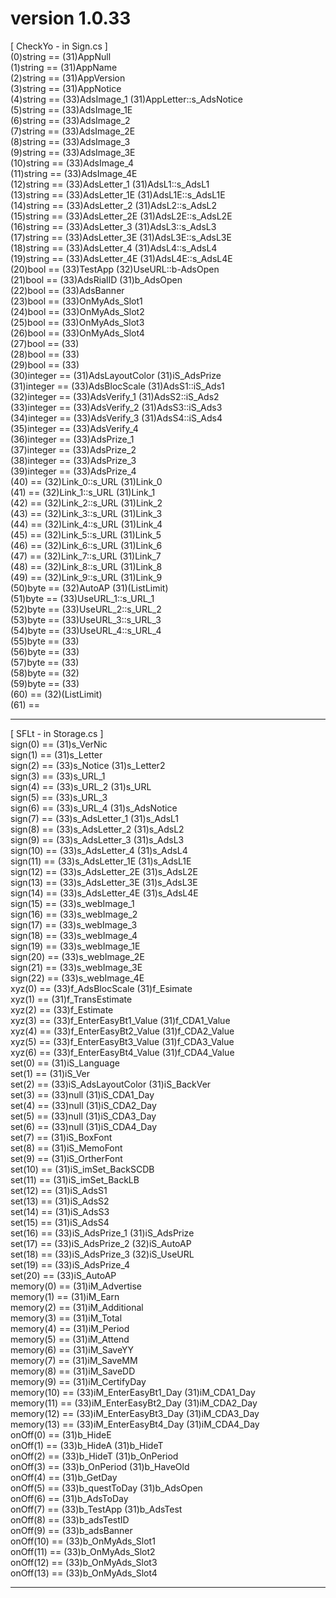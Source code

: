 # version 1.0.33
[ CheckYo - in Sign.cs ]
<br>(0)string == (31)AppNull
<br>(1)string == (31)AppName
<br>(2)string == (31)AppVersion
<br>(3)string == (31)AppNotice
<br>(4)string == (33)AdsImage_1 (31)AppLetter::s_AdsNotice
<br>(5)string == (33)AdsImage_1E
<br>(6)string == (33)AdsImage_2
<br>(7)string == (33)AdsImage_2E
<br>(8)string == (33)AdsImage_3
<br>(9)string == (33)AdsImage_3E
<br>(10)string == (33)AdsImage_4
<br>(11)string == (33)AdsImage_4E
<br>(12)string == (33)AdsLetter_1 (31)AdsL1::s_AdsL1
<br>(13)string == (33)AdsLetter_1E (31)AdsL1E::s_AdsL1E
<br>(14)string == (33)AdsLetter_2 (31)AdsL2::s_AdsL2
<br>(15)string == (33)AdsLetter_2E (31)AdsL2E::s_AdsL2E
<br>(16)string == (33)AdsLetter_3 (31)AdsL3::s_AdsL3
<br>(17)string == (33)AdsLetter_3E (31)AdsL3E::s_AdsL3E
<br>(18)string == (33)AdsLetter_4 (31)AdsL4::s_AdsL4
<br>(19)string == (33)AdsLetter_4E (31)AdsL4E::s_AdsL4E
<br>(20)bool == (33)TestApp (32)UseURL::b-AdsOpen
<br>(21)bool == (33)AdsRialID (31)b_AdsOpen
<br>(22)bool == (33)AdsBanner
<br>(23)bool == (33)OnMyAds_Slot1
<br>(24)bool == (33)OnMyAds_Slot2
<br>(25)bool == (33)OnMyAds_Slot3
<br>(26)bool == (33)OnMyAds_Slot4
<br>(27)bool == (33)
<br>(28)bool == (33)
<br>(29)bool == (33)
<br>(30)integer == (31)AdsLayoutColor (31)iS_AdsPrize
<br>(31)integer == (33)AdsBlocScale (31)AdsS1::iS_Ads1
<br>(32)integer == (33)AdsVerify_1 (31)AdsS2::iS_Ads2
<br>(33)integer == (33)AdsVerify_2 (31)AdsS3::iS_Ads3
<br>(34)integer == (33)AdsVerify_3 (31)AdsS4::iS_Ads4
<br>(35)integer == (33)AdsVerify_4
<br>(36)integer == (33)AdsPrize_1
<br>(37)integer == (33)AdsPrize_2
<br>(38)integer == (33)AdsPrize_3
<br>(39)integer == (33)AdsPrize_4
<br>(40) == (32)Link_0::s_URL (31)Link_0
<br>(41) == (32)Link_1::s_URL (31)Link_1
<br>(42) == (32)Link_2::s_URL (31)Link_2
<br>(43) == (32)Link_3::s_URL (31)Link_3
<br>(44) == (32)Link_4::s_URL (31)Link_4
<br>(45) == (32)Link_5::s_URL (31)Link_5
<br>(46) == (32)Link_6::s_URL (31)Link_6
<br>(47) == (32)Link_7::s_URL (31)Link_7
<br>(48) == (32)Link_8::s_URL (31)Link_8
<br>(49) == (32)Link_9::s_URL (31)Link_9
<br>(50)byte == (32)AutoAP (31)(ListLimit)
<br>(51)byte == (33)UseURL_1::s_URL_1
<br>(52)byte == (33)UseURL_2::s_URL_2
<br>(53)byte == (33)UseURL_3::s_URL_3
<br>(54)byte == (33)UseURL_4::s_URL_4
<br>(55)byte == (33)
<br>(56)byte == (33)
<br>(57)byte == (33)
<br>(58)byte == (32)
<br>(59)byte == (33)
<br>(60) == (32)(ListLimit)
<br>(61) ==
<br><hr>
[ SFLt - in Storage.cs ]
<br>sign(0) == (31)s_VerNic
<br>sign(1) == (31)s_Letter
<br>sign(2) == (33)s_Notice (31)s_Letter2
<br>sign(3) == (33)s_URL_1
<br>sign(4) == (33)s_URL_2 (31)s_URL
<br>sign(5) == (33)s_URL_3
<br>sign(6) == (33)s_URL_4 (31)s_AdsNotice
<br>sign(7) == (33)s_AdsLetter_1 (31)s_AdsL1
<br>sign(8) == (33)s_AdsLetter_2 (31)s_AdsL2
<br>sign(9) == (33)s_AdsLetter_3 (31)s_AdsL3
<br>sign(10) == (33)s_AdsLetter_4 (31)s_AdsL4
<br>sign(11) == (33)s_AdsLetter_1E (31)s_AdsL1E
<br>sign(12) == (33)s_AdsLetter_2E (31)s_AdsL2E
<br>sign(13) == (33)s_AdsLetter_3E (31)s_AdsL3E
<br>sign(14) == (33)s_AdsLetter_4E (31)s_AdsL4E
<br>sign(15) == (33)s_webImage_1
<br>sign(16) == (33)s_webImage_2
<br>sign(17) == (33)s_webImage_3
<br>sign(18) == (33)s_webImage_4
<br>sign(19) == (33)s_webImage_1E
<br>sign(20) == (33)s_webImage_2E
<br>sign(21) == (33)s_webImage_3E
<br>sign(22) == (33)s_webImage_4E
<br>xyz(0) == (33)f_AdsBlocScale (31)f_Esimate
<br>xyz(1) == (31)f_TransEstimate
<br>xyz(2) == (33)f_Estimate
<br>xyz(3) == (33)f_EnterEasyBt1_Value (31)f_CDA1_Value
<br>xyz(4) == (33)f_EnterEasyBt2_Value (31)f_CDA2_Value
<br>xyz(5) == (33)f_EnterEasyBt3_Value (31)f_CDA3_Value
<br>xyz(6) == (33)f_EnterEasyBt4_Value (31)f_CDA4_Value
<br>set(0) == (31)iS_Language
<br>set(1) == (31)iS_Ver
<br>set(2) == (33)iS_AdsLayoutColor (31)iS_BackVer
<br>set(3) == (33)null (31)iS_CDA1_Day
<br>set(4) == (33)null (31)iS_CDA2_Day
<br>set(5) == (33)null (31)iS_CDA3_Day
<br>set(6) == (33)null (31)iS_CDA4_Day
<br>set(7) == (31)iS_BoxFont
<br>set(8) == (31)iS_MemoFont
<br>set(9) == (31)iS_OrtherFont
<br>set(10) == (31)iS_imSet_BackSCDB
<br>set(11) == (31)iS_imSet_BackLB
<br>set(12) == (31)iS_AdsS1
<br>set(13) == (31)iS_AdsS2
<br>set(14) == (31)iS_AdsS3
<br>set(15) == (31)iS_AdsS4
<br>set(16) == (33)iS_AdsPrize_1 (31)iS_AdsPrize
<br>set(17) == (33)iS_AdsPrize_2 (32)iS_AutoAP
<br>set(18) == (33)iS_AdsPrize_3 (32)iS_UseURL
<br>set(19) == (33)iS_AdsPrize_4
<br>set(20) == (33)iS_AutoAP
<br>memory(0) == (31)iM_Advertise
<br>memory(1) == (31)iM_Earn
<br>memory(2) == (31)iM_Additional
<br>memory(3) == (31)iM_Total
<br>memory(4) == (31)iM_Period
<br>memory(5) == (31)iM_Attend
<br>memory(6) == (31)iM_SaveYY
<br>memory(7) == (31)iM_SaveMM
<br>memory(8) == (31)iM_SaveDD
<br>memory(9) == (31)iM_CertifyDay
<br>memory(10) == (33)iM_EnterEasyBt1_Day (31)iM_CDA1_Day
<br>memory(11) == (33)iM_EnterEasyBt2_Day (31)iM_CDA2_Day
<br>memory(12) == (33)iM_EnterEasyBt3_Day (31)iM_CDA3_Day
<br>memory(13) == (33)iM_EnterEasyBt4_Day (31)iM_CDA4_Day
<br>onOff(0) == (31)b_HideE
<br>onOff(1) == (33)b_HideA (31)b_HideT
<br>onOff(2) == (33)b_HideT (31)b_OnPeriod
<br>onOff(3) == (33)b_OnPeriod (31)b_HaveOld
<br>onOff(4) == (31)b_GetDay
<br>onOff(5) == (33)b_questToDay (31)b_AdsOpen
<br>onOff(6) == (31)b_AdsToDay
<br>onOff(7) == (33)b_TestApp (31)b_AdsTest
<br>onOff(8) == (33)b_adsTestID
<br>onOff(9) == (33)b_adsBanner
<br>onOff(10) == (33)b_OnMyAds_Slot1
<br>onOff(11) == (33)b_OnMyAds_Slot2
<br>onOff(12) == (33)b_OnMyAds_Slot3
<br>onOff(13) == (33)b_OnMyAds_Slot4
<br><hr>
